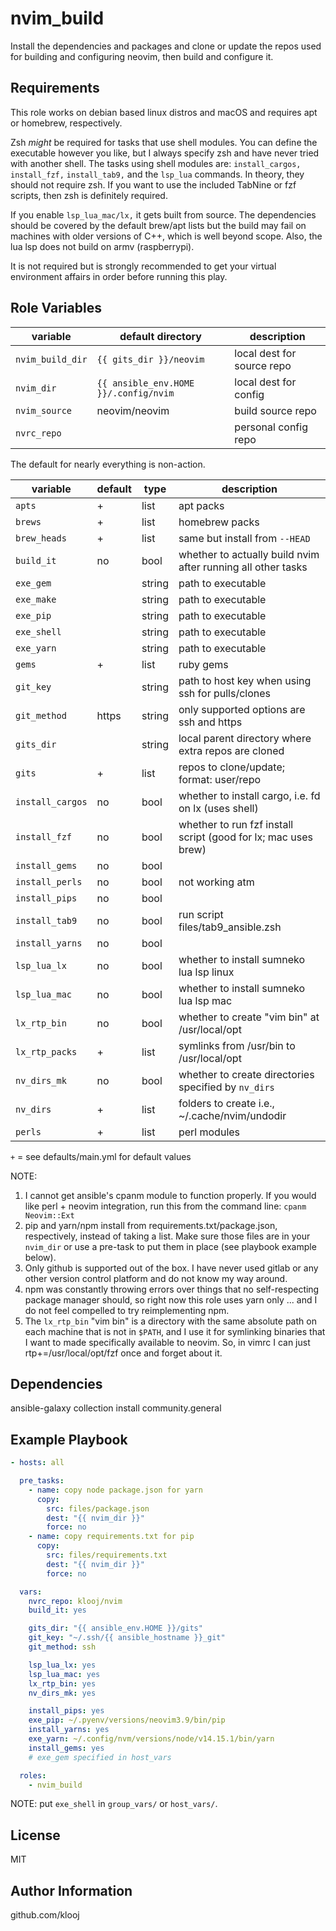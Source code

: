 # nvim_build

Install the dependencies and packages and clone or update the repos used for building and configuring neovim, then build and configure it.

## Requirements

This role works on debian based linux distros and macOS and requires apt or homebrew, respectively.

Zsh _might_ be required for tasks that use shell modules. You can define the executable however you like, but I always specify zsh and have never tried with another shell. The tasks using shell modules are: `install_cargos,` `install_fzf,` `install_tab9,` and the `lsp_lua` commands. In theory, they should not require zsh.
If you want to use the included TabNine or fzf scripts, then zsh is definitely required.

If you enable `lsp_lua_mac/lx,` it gets built from source. The dependencies should be covered by the default brew/apt lists but the build may fail on machines with older versions of C++, which is well beyond scope. Also, the lua lsp does not build on armv (raspberrypi).

It is not required but is strongly recommended to get your virtual environment affairs in order before running this play.


## Role Variables

variable         | default directory                     | description
-----------------|---------------------------------------|----------------------------|
`nvim_build_dir` | `{{ gits_dir }}/neovim`               | local dest for source repo
`nvim_dir`       | `{{ ansible_env.HOME }}/.config/nvim` | local dest for config
`nvim_source`    | neovim/neovim                         | build source repo
`nvrc_repo`      |                                       | personal config repo

The default for nearly everything is non-action.

variable         | default | type   | description
-----------------|---------|--------|----------------------------------------------------------------|
`apts`           | +       | list   | apt packs
`brews`          | +       | list   | homebrew packs
`brew_heads`     | +       | list   | same but install from `--HEAD`
`build_it`       | no      | bool   | whether to actually build nvim after running all other tasks
`exe_gem`        |         | string | path to executable
`exe_make`       |         | string | path to executable
`exe_pip`        |         | string | path to executable
`exe_shell`      |         | string | path to executable
`exe_yarn`       |         | string | path to executable
`gems`           | +       | list   | ruby gems
`git_key`        |         | string | path to host key when using ssh for pulls/clones
`git_method`     | https   | string | only supported options are ssh and https
`gits_dir`       |         | string | local parent directory where extra repos are cloned
`gits`           | +       | list   | repos to clone/update; format: user/repo
`install_cargos` | no      | bool   | whether to install cargo, i.e. fd on lx (uses shell)
`install_fzf`    | no      | bool   | whether to run fzf install script (good for lx; mac uses brew)
`install_gems`   | no      | bool   |
`install_perls`  | no      | bool   | not working atm
`install_pips`   | no      | bool   |
`install_tab9`   | no      | bool   | run script files/tab9_ansible.zsh
`install_yarns`  | no      | bool   |
`lsp_lua_lx`     | no      | bool   | whether to install sumneko lua lsp linux
`lsp_lua_mac`    | no      | bool   | whether to install sumneko lua lsp mac
`lx_rtp_bin`     | no      | bool   | whether to create "vim bin" at /usr/local/opt
`lx_rtp_packs`   | +       | list   | symlinks from /usr/bin to /usr/local/opt
`nv_dirs_mk`     | no      | bool   | whether to create directories specified by `nv_dirs`
`nv_dirs`        | +       | list   | folders to create i.e., ~/.cache/nvim/undodir
`perls`          | +       | list   | perl modules

`+` = see defaults/main.yml for default values


NOTE:
  1. I cannot get ansible's cpanm module to function properly. If you would like perl + neovim integration, run this from the command line: `cpanm Neovim::Ext`
  2. pip and yarn/npm install from requirements.txt/package.json, respectively, instead of taking a list. Make sure those files are in your `nvim_dir` or use a pre-task to put them in place (see playbook example below).
  3. Only github is supported out of the box. I have never used gitlab or any other version control platform and do not know my way around.
  4. npm was constantly throwing errors over things that no self-respecting package manager should, so right now this role uses yarn only ... and I do not feel compelled to try reimplementing npm.
  5. The `lx_rtp_bin` "vim bin" is a directory with the same absolute path on each machine that is not in `$PATH`, and I use it for symlinking binaries that I want to made specifically available to neovim. So, in vimrc I can just rtp+=/usr/local/opt/fzf once and forget about it.

## Dependencies

ansible-galaxy collection install community.general

## Example Playbook

```yaml
- hosts: all

  pre_tasks:
    - name: copy node package.json for yarn
      copy:
        src: files/package.json
        dest: "{{ nvim_dir }}"
        force: no
    - name: copy requirements.txt for pip
      copy:
        src: files/requirements.txt
        dest: "{{ nvim_dir }}"
        force: no

  vars:
    nvrc_repo: klooj/nvim
    build_it: yes

    gits_dir: "{{ ansible_env.HOME }}/gits"
    git_key: "~/.ssh/{{ ansible_hostname }}_git"
    git_method: ssh

    lsp_lua_lx: yes
    lsp_lua_mac: yes
    lx_rtp_bin: yes
    nv_dirs_mk: yes

    install_pips: yes
    exe_pip: ~/.pyenv/versions/neovim3.9/bin/pip
    install_yarns: yes
    exe_yarn: ~/.config/nvm/versions/node/v14.15.1/bin/yarn
    install_gems: yes
    # exe_gem specified in host_vars

  roles:
    - nvim_build

```

NOTE: put `exe_shell` in `group_vars/` or `host_vars/`.

## License

MIT

## Author Information

github.com/klooj
